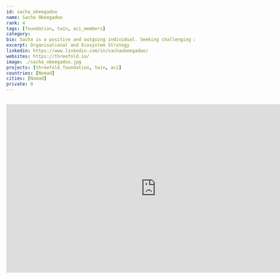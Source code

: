 ```yaml
---
id: sacha_obeegadoo
name: Sacha Obeegadoo
rank: 4
tags: [foundation, twin, aci_members]
category:
bio: Sacha is a positive and outgoing individual. Seeking challenging and dynamic opportunities, he invests himself in sustainable activities with a view to producing real results and doing good for the world. He believes that change is the only constant.
excerpt: Organisational and Ecosystem Strategy
linkedin: https://www.linkedin.com/in/sachaobeegadoo/
websites: https://threefold.io/
image: ./sacha_obeegadoo.jpg
projects: [threefold_foundation, twin, aci]
countries: [Nomad]
cities: [Nomad]
private: 0
---
```


<BR>

<iframe src="https://player.vimeo.com/video/413265125" width="800" height="450" frameborder="0" allow="autoplay; fullscreen" allowfullscreen></iframe>

<BR>

